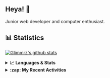 ## Heya! 👋

Junior web developer and computer enthusiast.

## 📊 Statistics

[![Glimmrz's github stats](https://github-readme-stats.vercel.app/api?username=glimmrz&theme=dark&count_private=true)](https://github.com/anuraghazra/github-readme-stats)

<details>
  <summary><strong>📈 Languages & Stats</strong></summary>
  <img src="https://github-readme-stats.vercel.app/api?username=bunningss&show_icons=true&theme=dark&hide_border=true"
       alt="Tayef's GitHub stats" />
  <img src="https://github-readme-stats.vercel.app/api/top-langs/?username=bunningss&show_icons=true&theme=dark&hide_border=true&layout=compact&langs_count=10"
       alt="Tayef's Top GitHub Languages" />
</details>

<details>
<summary><strong> :zap: My Recent Activities </strong></summary>

<!-- ACTIVITY-LIST:START -->
- [glimmrz pushed to main in glimmrz/profee__clone](https://github.com/glimmrz/profee__clone/compare/82e3dca514...f8cc7bdfea)
- [glimmrz pushed to main in glimmrz/profee__clone](https://github.com/glimmrz/profee__clone/compare/afb2c3bc0d...82e3dca514)
- [glimmrz pushed to main in glimmrz/profee__clone](https://github.com/glimmrz/profee__clone/compare/a4ca47e5c0...afb2c3bc0d)
- [glimmrz pushed to main in glimmrz/profee__clone](https://github.com/glimmrz/profee__clone/compare/b997719504...a4ca47e5c0)
- [glimmrz pushed to main in glimmrz/profee__clone](https://github.com/glimmrz/profee__clone/compare/9c77920f5c...b997719504)
<!-- ACTIVITY-LIST:END -->

</details>
